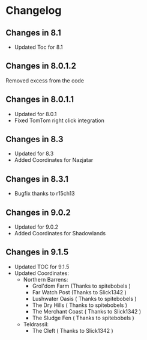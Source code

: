 # Changelog
## Changes in 8.1
 * Updated Toc for 8.1
## Changes in 8.0.1.2
  Removed excess from the code
## Changes in 8.0.1.1
* Updated for 8.0.1
* Fixed TomTom right click integration
## Changes in 8.3
* Updated for 8.3
* Added Coordinates for Nazjatar
## Changes in 8.3.1
* Bugfix 
  thanks to r15ch13 
## Changes in 9.0.2
* Updated for 9.0.2
* Added Coordinates for Shadowlands
## Changes in 9.1.5
* Updated TOC for 9.1.5
* Updated Coordinates:
  - Northern Barrens:
    * Grol'dom Farm (Thanks to spitebobels )
    * Far Watch Post (Thanks to Slick1342 )
    * Lushwater Oasis ( Thanks to spitebobels )
    * The Dry Hills ( Thanks to spitebobels )
    * The Merchant Coast ( Thanks to Slick1342 )
    * The Sludge Fen ( Thanks to spitebobels )
  - Teldrassil:
    * The Cleft ( Thanks to Slick1342 )
